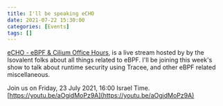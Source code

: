 ```yaml
---
title: I'll be speaking eCHO
date: 2021-07-22 15:30:00
categories: [Events]
tags: []
---
```


[eCHO - eBPF & Cilium Office Hours](https://github.com/isovalent/eCHO), is a live stream hosted by by the Isovalent folks about all things related to eBPF. I'll be joining this week's show to talk about runtime security using Tracee, and other eBPF related miscellaneous.

Join us on Friday, 23 July 2021, 16:00 Israel Time. [https://youtu.be/aOgidMoPz9A](https://youtu.be/aOgidMoPz9A)

